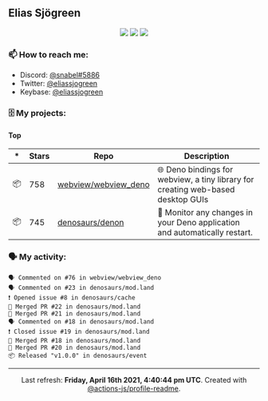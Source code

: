 ## Elias Sjögreen

<p align="center">
  <img src="https://img.shields.io/badge/🎂-dec. 2003-success" />
  <img src="https://img.shields.io/badge/🌎-Stockholm-informational" />
  <img src="https://img.shields.io/badge/👦-He/Him-informational" />
</p>

### 📫 How to reach me:

- Discord: [@snabel#5886](https://discord.com/users/267978757799673866)
- Twitter: [@eliassjogreen](https://twitter.com/eliassjogreen)
- Keybase: [@eliassjogreen](https://keybase.io/eliassjogreen)

### 🗄 My projects:

#### Top
|*|Stars|Repo|Description|
|---|---|---|---|
| 📦 | 758 | [webview/webview_deno](https://github.com/webview/webview_deno) | 🌐 Deno bindings for webview, a tiny library for creating web-based desktop GUIs |
| 📦 | 745 | [denosaurs/denon](https://github.com/denosaurs/denon) | 👀 Monitor any changes in your Deno application and automatically restart. |

### 🗣 My activity:

```
🗣 Commented on #76 in webview/webview_deno
🗣 Commented on #23 in denosaurs/mod.land
❗️ Opened issue #8 in denosaurs/cache
🎉 Merged PR #22 in denosaurs/mod.land
🎉 Merged PR #21 in denosaurs/mod.land
🗣 Commented on #18 in denosaurs/mod.land
❗️ Closed issue #19 in denosaurs/mod.land
🎉 Merged PR #18 in denosaurs/mod.land
🎉 Merged PR #20 in denosaurs/mod.land
📦 Released "v1.0.0" in denosaurs/event
```

------------
<p align="center">Last refresh: <b>Friday, April 16th 2021, 4:40:44 pm UTC</b>. Created with <a href=https://github.com/marketplace/actions/profile-readme>@actions-js/profile-readme</a>.</p>
